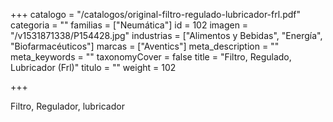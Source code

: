 +++
catalogo = "/catalogos/original-filtro-regulado-lubricador-frl.pdf"
categoria = ""
familias = ["Neumática"]
id = 102
imagen = "/v1531871338/P154428.jpg"
industrias = ["Alimentos y Bebidas", "Energía", "Biofarmacéuticos"]
marcas = ["Aventics"]
meta_description = ""
meta_keywords = ""
taxonomyCover = false
title = "Filtro, Regulado, Lubricador (Frl)"
titulo = ""
weight = 102

+++
<p>Filtro, Regulador, lubricador</p>